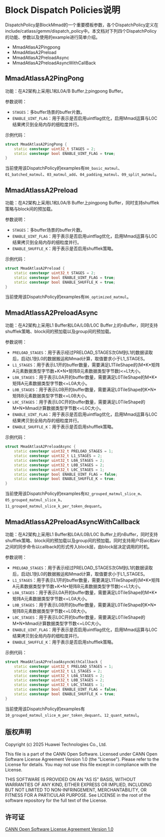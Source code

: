 # Block Dispatch Policies说明
DispatchPolicy是BlockMmad的一个重要模板参数，各个DispatchPolicy定义在include/catlass/gemm/dispatch_policy中。本文档对下列四个DispatchPolicy的功能、参数以及使用的example进行简单介绍。
- MmadAtlasA2Pingpong
- MmadAtlasA2Preload
- MmadAtlasA2PreloadAsync
- MmadAtlasA2PreloadAsyncWithCallBack
## MmadAtlassA2PingPong
功能：在A2架构上采用L1和L0A/B Buffer上pingpong Buffer。

参数说明：
- `STAGES`：多buffer场景的buffer片数。
- `ENABLE_UINT_FLAG`：用于表示是否启用uintflag优化，启用Mmad运算与L0C结果拷贝到全局内存的细粒度并行。

示例代码：
```c++
struct MmadAtlasA2PingPong {
    static constexpr uint32_t STAGES = 2;
    static constexpr bool ENABLE_UINT_FLAG = true;
}
```


当前使用该DispatchPolicy的examples有`00_basic_matmul`、`01_batched_matmul`、`03_matmul_add`、`04_padding_matmul`、`09_split_matmul`。

## MmadAtlassA2Preload
功能：在A2架构上采用L1和L0A/B Buffer上pingpong Buffer，同时支持shufflek策略与block间的预加载。

参数说明：
- `STAGES`：多buffer场景的buffer片数。
- `ENABLE_UINT_FLAG`：用于表示是否启用uintflag优化，启用Mmad运算与L0C结果拷贝到全局内存的细粒度并行。
- `ENABLE_SHUFFLE_K`：用于表示是否启用shufflek策略。

示例代码：
```c++
struct MmadAtlasA2Preload {
    static constexpr uint32_t STAGES = 2;
    static constexpr bool ENABLE_UINT_FLAG = true;
    static constexpr bool ENABLE_SHUFFLE_K = true;
}
```


当前使用该DispatchPolicy的examples有`06_optimized_matmul`。

## MmadAtlassA2PreloadAsync
功能：在A2架构上采用L1 Buffer和L0A/L0B/L0C Buffer上的nBuffer，同时支持shufflek策略、block间的预加载以及group间的预加载。

参数说明：
- `PRELOAD_STAGES`：用于表示经过PRELOAD_STAGES次GM到L1的数据读取后，启动L1到L0的数据搬运和Mmad计算，取值要求小于L1_STAGES。
- `L1_STAGES`：用于表示L1开的buffer数量，需要满足L1TileShape的(M\*K\*矩阵A元素数据类型字节数+K\*N\*矩阵B元素数据类型字节数)<=L1大小。
- `L0A_STAGES`：用于表示L0A开的buffer数量，需要满足L0TileShape的M\*K\*矩阵A元素数据类型字节数<=L0A大小。
- `L0B_STAGES`：用于表示L0B开的buffer数量，需要满足L0TileShape的K\*N\*矩阵B元素数据类型字节数<=L0B大小。
- `L0C_STAGES`：用于表示L0C开的buffer数量，需要满足L0TileShape的M\*N\*Mmad计算数据类型字节数<=L0C大小。
- `ENABLE_UINT_FLAG`：用于表示是否启用uintflag优化，启用Mmad运算与L0C结果拷贝到全局内存的细粒度并行。
- `ENABLE_SHUFFLE_K`：用于表示是否启用shufflek策略。

示例代码：
```c++
struct MmadAtlasA2PreloadAsync {
    static constexpr uint32_t PRELOAD_STAGES = 1;
    static constexpr uint32_t L1_STAGES = 2;
    static constexpr uint32_t L0A_STAGES = 2;
    static constexpr uint32_t L0B_STAGES = 2;
    static constexpr uint32_t L0C_STAGES = 1;
    static constexpr bool ENABLE_UINT_FLAG = false;
    static constexpr bool ENABLE_SHUFFLE_K = true;
}
```

当前使用该DispatchPolicy的examples有`02_grouped_matmul_slice_m`、`05_grouped_matmul_slice_k`、`11_grouped_matmul_slice_k_per_token_dequant`。

## MmadAtlassA2PreloadAsyncWithCallback
功能：在A2架构上采用L1 Buffer和L0A/L0B/L0C Buffer上的nBuffer，同时支持shufflek策略、block间的预加载以及group间的预加载。同时支持用户将aic和aiv之间的同步命令以callback的形式传入block层，由block层决定调用的时机。

参数说明：
- `PRELOAD_STAGES`：用于表示经过PRELOAD_STAGES次GM到L1的数据读取后，启动L1到L0的数据搬运和Mmad计算，取值要求小于L1_STAGES。
- `L1_STAGES`：用于表示L1开的buffer数量，需要满足L1TileShape的(M\*K\*矩阵A元素数据类型字节数+K\*N\*矩阵B元素数据类型字节数)<=L1大小。
- `L0A_STAGES`：用于表示L0A开的buffer数量，需要满足L0TileShape的M\*K\*矩阵A元素数据类型字节数<=L0A大小。
- `L0B_STAGES`：用于表示L0B开的buffer数量，需要满足L0TileShape的K\*N\*矩阵B元素数据类型字节数<=L0B大小。
- `L0C_STAGES`：用于表示L0C开的buffer数量，需要满足L0TileShape的M\*N\*Mmad计算数据类型字节数<=L0C大小。
- `ENABLE_UINT_FLAG`：用于表示是否启用uintflag优化，启用Mmad运算与L0C结果拷贝到全局内存的细粒度并行。
- `ENABLE_SHUFFLE_K`：用于表示是否启用shufflek策略。

示例代码：
```c++
struct MmadAtlasA2PreloadAsyncWithCallback {
    static constexpr uint32_t PRELOAD_STAGES = 1;
    static constexpr uint32_t L1_STAGES = 2;
    static constexpr uint32_t L0A_STAGES = 2;
    static constexpr uint32_t L0B_STAGES = 2;
    static constexpr uint32_t L0C_STAGES = 1;
    static constexpr bool ENABLE_UINT_FLAG = false;
    static constexpr bool ENABLE_SHUFFLE_K = true;
}
```
当前使用该DispatchPolicy的examples有`10_grouped_matmul_slice_m_per_token_dequant`、`12_quant_matmul`。

## 版权声明
Copyright (c) 2025 Huawei Technologies Co., Ltd.

This file is a part of the CANN Open Software.
Licensed under CANN Open Software License Agreement Version 1.0 (the "License").
Please refer to the License for details. You may not use this file except in compliance with the License.

THIS SOFTWARE IS PROVIDED ON AN "AS IS" BASIS, WITHOUT WARRANTIES OF ANY KIND,
EITHER EXPRESS OR IMPLIED,
INCLUDING BUT NOT LIMITED TO NON-INFRINGEMENT,
MERCHANTABILITY, OR FITNESS FOR A PARTICULAR   PURPOSE.
See LICENSE in the root of the software repository for the full text of the License.

## 许可证
[CANN Open Software License Agreement Version 1.0](../LICENSE)